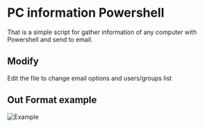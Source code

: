 # PC information Powershell
That is a simple script for gather information of any computer with Powershell and send to email.

## Modify
Edit the file to change email options and users/groups list

## Out Format example
![Example](https://i.imgur.com/KFpFEPS.png)
